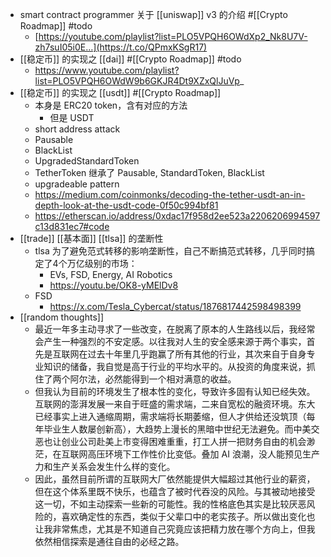 - smart contract programmer 关于 [[uniswap]] v3 的介绍 #[[Crypto Roadmap]] #todo
	- [https://youtube.com/playlist?list=PLO5VPQH6OWdXp2_Nk8U7V-zh7suI05i0E…](https://t.co/QPmxKSgR17)
- [[稳定币]] 的实现之 [[dai]] #[[Crypto Roadmap]] #todo
	- https://www.youtube.com/playlist?list=PLO5VPQH6OWdW9b6GKJR4Dt9XZxQlJuVp_
- [[稳定币]] 的实现之 [[usdt]] #[[Crypto Roadmap]]
	- 本身是 ERC20 token，含有对应的方法
		- 但是 USDT
	- short address attack
	- Pausable
	- BlackList
	- UpgradedStandardToken
	- TetherToken 继承了 Pausable, StandardToken, BlackList
	- upgradeable pattern
	- https://medium.com/coinmonks/decoding-the-tether-usdt-an-in-depth-look-at-the-usdt-code-0f50c994bf81
	- https://etherscan.io/address/0xdac17f958d2ee523a2206206994597c13d831ec7#code
- [[trade]] [[基本面]] [[tlsa]] 的垄断性
	- tlsa 为了避免范式转移的影响垄断性，自己不断搞范式转移，几乎同时搞定了4个万亿级别的市场：
		- EVs, FSD, Energy, AI Robotics
		- https://youtu.be/OK8-yMElDv8
	- FSD
		- https://x.com/Tesla_Cybercat/status/1876817442598498399
- [[random thoughts]]
	- 最近一年多主动寻求了一些改变，在脱离了原本的人生路线以后，我经常会产生一种强烈的不安定感。以往我对人生的安全感来源于两个事实，首先是互联网在过去十年里几乎跑赢了所有其他的行业，其次来自于自身专业知识的储备，我自觉是高于行业的平均水平的。从投资的角度来说，抓住了两个阿尔法，必然能得到一个相对满意的收益。
	- 但我认为目前的环境发生了根本性的变化，导致许多固有认知已经失效。互联网的澎湃发展一来自于旺盛的需求端，二来自宽松的融资环境。东大已经事实上进入通缩周期，需求端将长期萎缩，但人才供给还没筑顶（每年毕业生人数屡创新高），大趋势上漫长的黑暗中世纪无法避免。而中美交恶也让创业公司赴美上市变得困难重重，打工人拼一把财务自由的机会渺茫，在互联网高压环境下工作性价比变低。叠加 AI 浪潮，没人能预见生产力和生产关系会发生什么样的变化。
	- 因此，虽然目前所谓的互联网大厂依然能提供大幅超过其他行业的薪资，但在这个体系里既不快乐，也蕴含了被时代吞没的风险。与其被动地接受这一切，不如主动探索一些新的可能性。我的性格底色其实是比较厌恶风险的，喜欢确定性的东西，类似于父辈口中的老实孩子。所以做出变化也让我非常焦虑，尤其是不知道自己究竟应该把精力放在哪个方向上，但我依然相信探索是通往自由的必经之路。